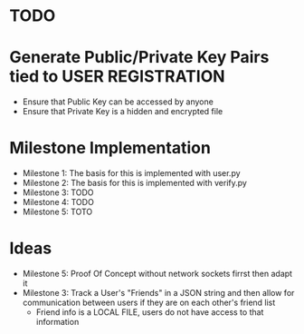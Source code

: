 # TODO

# Generate Public/Private Key Pairs tied to USER REGISTRATION
  - Ensure that Public Key can be accessed by anyone
  - Ensure that Private Key is a hidden and encrypted file
# Milestone Implementation
  - Milestone 1: The basis for this is implemented with user.py
  - Milestone 2: The basis for this is implemented with verify.py
  - Milestone 3: TODO
  - Milestone 4: TODO
  - Milestone 5: TOTO

# Ideas
  - Milestone 5: Proof Of Concept without network sockets firrst then adapt it
  - Milestone 3: Track a User's "Friends" in a JSON string and then allow for communication between users if they are on each other's friend list
    - Friend info is a LOCAL FILE, users do not have access to that information